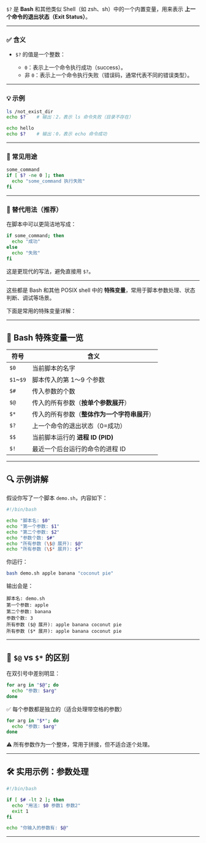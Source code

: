 

`$?` 是 **Bash** 和其他类似 Shell（如 zsh、sh）中的一个内置变量，用来表示 **上一个命令的退出状态（Exit Status）**。

---

### ✅ 含义

* `$?` 的值是一个整数：

  * `0`：表示上一个命令执行成功（success）。
  * 非 `0`：表示上一个命令执行失败（错误码，通常代表不同的错误类型）。

---

### 💡 示例

```bash
ls /not_exist_dir
echo $?    # 输出：2，表示 ls 命令失败（目录不存在）

echo hello
echo $?    # 输出：0，表示 echo 命令成功
```

---

### 📌 常见用途

```bash
some_command
if [ $? -ne 0 ]; then
  echo "some_command 执行失败"
fi
```

---

### 🔁 替代用法（推荐）

在脚本中可以更简洁地写成：

```bash
if some_command; then
  echo "成功"
else
  echo "失败"
fi
```

这是更现代的写法，避免直接用 `$?`。

---

这些都是 Bash 和其他 POSIX shell 中的 **特殊变量**，常用于脚本参数处理、状态判断、调试等场景。

下面是常用的特殊变量详解：

---

## 🧩 Bash 特殊变量一览

| 符号         | 含义                       |
| ---------- | ------------------------ |
| `$0`       | 当前脚本的名字                  |
| `$1`\~`$9` | 脚本传入的第 1～9 个参数           |
| `$#`       | 传入参数的个数                  |
| `$@`       | 传入的所有参数（**按单个参数展开**）     |
| `$*`       | 传入的所有参数（**整体作为一个字符串展开**） |
| `$?`       | 上一个命令的退出状态（0=成功）         |
| `$$`       | 当前脚本运行的 **进程 ID (PID)**  |
| `$!`       | 最近一个后台运行的命令的进程 ID        |

---

## 🔍 示例讲解

假设你写了一个脚本 `demo.sh`，内容如下：

```bash
#!/bin/bash

echo "脚本名: $0"
echo "第一个参数: $1"
echo "第二个参数: $2"
echo "参数个数: $#"
echo "所有参数 (\$@ 展开): $@"
echo "所有参数 (\$* 展开): $*"
```

你运行：

```bash
bash demo.sh apple banana "coconut pie"
```

输出会是：

```
脚本名: demo.sh
第一个参数: apple
第二个参数: banana
参数个数: 3
所有参数 ($@ 展开): apple banana coconut pie
所有参数 ($* 展开): apple banana coconut pie
```

---

## 📌 `$@` vs `$*` 的区别

在双引号中差别明显：

```bash
for arg in "$@"; do
  echo "参数: $arg"
done
```

✅ 每个参数都是独立的（适合处理带空格的参数）

```bash
for arg in "$*"; do
  echo "参数: $arg"
done
```

⚠️ 所有参数作为一个整体，常用于拼接，但不适合逐个处理。

---

## 🛠️ 实用示例：参数处理

```bash
#!/bin/bash

if [ $# -lt 2 ]; then
  echo "用法: $0 参数1 参数2"
  exit 1
fi

echo "你输入的参数有: $@"
```

---


